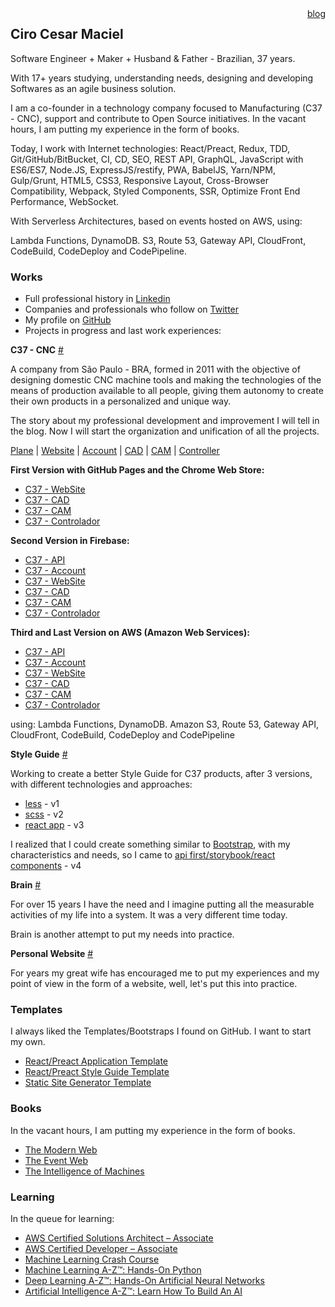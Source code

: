 <div style="text-align: right; float: right">
    <a href="/blog/">blog</a>
</div>

## Ciro Cesar Maciel 

Software Engineer + Maker + Husband & Father - Brazilian, 37 years. 

With 17+ years studying, understanding needs, designing and developing Softwares as an agile business solution.

I am a co-founder in a technology company focused to Manufacturing (C37 - CNC), support and contribute to Open Source initiatives. In the vacant hours, I am putting my experience in the form of books.

Today, I work with Internet technologies: React/Preact, Redux, TDD, Git/GitHub/BitBucket, CI, CD, SEO, REST API, GraphQL, JavaScript with ES6/ES7, Node.JS, ExpressJS/restify, PWA, BabelJS, Yarn/NPM, Gulp/Grunt, HTML5, CSS3, Responsive Layout, Cross-Browser Compatibility, Webpack, Styled Components, SSR, Optimize Front End Performance, WebSocket.

With Serverless Architectures, based on events hosted on AWS, using:

Lambda Functions, DynamoDB. S3, Route 53, Gateway API, CloudFront, CodeBuild, CodeDeploy and CodePipeline.


### Works
- Full professional history in [Linkedin](https://www.linkedin.com/in/ciro-maciel/)
- Companies and professionals who follow on [Twitter](https://twitter.com/cirocmaciel)
- My profile on [GitHub](https://github.com/ciro-maciel)
- Projects in progress and last work experiences:

**C37 - CNC** [#](https://c37.co/)

A company from São Paulo - BRA, formed in 2011 with the objective of designing domestic CNC machine tools and making the technologies of the means of production available to all people, giving them autonomy to create their own products in a personalized and unique way.

The story about my professional development and improvement I will tell in the blog. Now I will start the organization and unification of all the projects.

[Plane](https://github.com/c37/plane) | [Website](https://github.com/c37/website) | [Account](https://account.c37.co/) | [CAD](https://cad.c37.co/) | [CAM](https://cam.c37.co/) | [Controller](https://controller.c37.co/)

**First Version with GitHub Pages and the Chrome Web Store:**

- [C37 - WebSite](https://github.com/c37/website/tree/v4)
- [C37 - CAD](https://chrome.google.com/webstore/detail/c37-cad/bacjohjidiopikbeocnpebloihebiane)
- [C37 - CAM](https://chrome.google.com/webstore/detail/c37-cam/kanmmcphjbpnojplaphiepkklcgmmkgd)
- [C37 - Controlador](https://chrome.google.com/webstore/detail/c37-controlador/iodomfcbclgacbhdjmpjfcgdjecdkdhn)

**Second Version in Firebase:**

- [C37 - API](https://c37-api.firebaseapp.com/)
- [C37 - Account](https://c37-account.firebaseapp.com/)
- [C37 - WebSite](https://c37-website.firebaseapp.com/)
- [C37 - CAD](https://c37-cad.firebaseapp.com/)
- [C37 - CAM](https://c37-cam.firebaseapp.com/)
- [C37 - Controlador](https://c37-controller.firebaseapp.com/)

**Third and Last Version on AWS (Amazon Web Services):**

- [C37 - API](https://api.c37.co/)
- [C37 - Account](https://account.c37.co/)
- [C37 - WebSite](https://c37.co/)
- [C37 - CAD](https://cad.c37.co/)
- [C37 - CAM](https://cam.c37.co/)
- [C37 - Controlador](https://controller.c37.co/)

using: Lambda Functions, DynamoDB. Amazon S3, Route 53, Gateway API, CloudFront, CodeBuild, CodeDeploy and CodePipeline



**Style Guide** [#](http://style.ciro-maciel.me/)

Working to create a better Style Guide for C37 products, after 3 versions, with different technologies and approaches:
 
 - [less](https://github.com/ciro-maciel/style-guide/tree/v1) - v1
 - [scss](https://github.com/ciro-maciel/style-guide/tree/v2) - v2
 - [react app](https://github.com/ciro-maciel/style-guide/tree/v3) - v3

I realized that I could create something similar to [Bootstrap](https://getbootstrap.com/), with my characteristics and needs, so I came to [api first/storybook/react components](https://github.com/ciro-maciel/style-guide/tree/v4) - v4


**Brain** [#](https://brain.ciro-maciel.me/)

For over 15 years I have the need and I imagine putting all the measurable activities of my life into a system. It was a very different time today.

Brain is another attempt to put my needs into practice.



**Personal Website** [#](https://github.com/ciro-maciel/website)

For years my great wife has encouraged me to put my experiences and my point of view in the form of a website, well, let's put this into practice.

### Templates

I always liked the Templates/Bootstraps I found on GitHub. I want to start my own.

- [React/Preact Application Template](https://github.com/ciro-maciel/template-app-react)
- [React/Preact Style Guide Template](https://github.com/ciro-maciel/template-style-react)
- [Static Site Generator Template](https://github.com/ciro-maciel/template-app-html)

### Books

In the vacant hours, I am putting my experience in the form of books.

- [The Modern Web](https://github.com/ciro-maciel/book-the-modern-web)
- [The Event Web](https://github.com/ciro-maciel/book-the-event-web)
- [The Intelligence of Machines](https://github.com/ciro-maciel/book-the-intelligence-of-machines)

### Learning
In the queue for learning:

- [AWS Certified Solutions Architect – Associate
](https://aws.amazon.com/pt/certification/certified-solutions-architect-associate/)
- [AWS Certified Developer – Associate](https://aws.amazon.com/pt/certification/certified-developer-associate/)
- [Machine Learning Crash Course](https://developers.google.com/machine-learning/crash-course/)
- [Machine Learning A-Z™: Hands-On Python](https://www.udemy.com/machinelearning/)
- [Deep Learning A-Z™: Hands-On Artificial Neural Networks
](https://www.udemy.com/deeplearning/)
- [Artificial Intelligence A-Z™: Learn How To Build An AI](https://www.udemy.com/artificial-intelligence-az/)